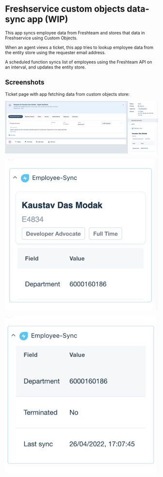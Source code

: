 # Freshservice custom objects data-sync app (WIP)

This app syncs employee data from Freshteam and stores that data in Freshservice using Custom Objects.

When an agent views a ticket, this app tries to lookup employee data from the entity store using the requester email address.

A scheduled function syncs list of employees using the Freshteam API on an interval, and updates the entity store.

## Screenshots

Ticket page with app fetching data from custom objects store:

![Ticket page screenshot](screenshots/screenshot-1.png)

![App close-up screenshot](screenshots/screenshot-2.png)

![App close-up screenshot (scrolled)](screenshots/screenshot-3.png)